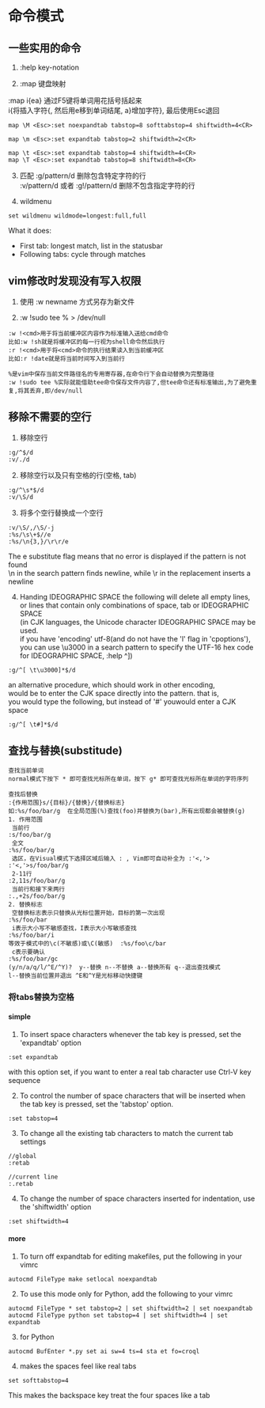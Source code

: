 # 命令模式

## 一些实用的命令
 
1. :help key-notation

2. :map 键盘映射

:map <F5> i{ea}<Esc>  通过F5键将单词用花括号括起来 <br/>
i{将插入字符{, 然后用e移到单词结尾, a}增加字符}, 最后使用Esc退回 <br/>

```
map \M <Esc>:set noexpandtab tabstop=8 softtabstop=4 shiftwidth=4<CR>

map \m <Esc>:set expandtab tabstop=2 shiftwidth=2<CR>

map \t <Esc>:set expandtab tabstop=4 shiftwidth=4<CR>
map \T <Esc>:set expandtab tabstop=8 shiftwidth=8<CR>
```

3. 匹配
:g/pattern/d  删除包含特定字符的行<br/>
:v/pattern/d  或者  :g!/pattern/d  删除不包含指定字符的行<br/>

4. wildmenu

```
set wildmenu wildmode=longest:full,full
```
What it does:
+ First tab: longest match, list in the statusbar
+ Following tabs: cycle through matches

## vim修改时发现没有写入权限

1. 使用 :w newname 方式另存为新文件

2. :w !sudo tee % > /dev/null
```
:w !<cmd>用于将当前缓冲区内容作为标准输入送给cmd命令
比如:w !sh就是将缓冲区的每一行视为shell命令然后执行
:r !<cmd>用于将<cmd>命令的执行结果读入到当前缓冲区
比如:r !date就是将当前时间写入到当前行

%是vim中保存当前文件路径名的专用寄存器,在命令行下会自动替换为完整路径
:w !sudo tee %实际就能借助tee命令保存文件内容了,但tee命令还有标准输出,为了避免重复,将其丢弃,即/dev/null
```

## 移除不需要的空行

1. 移除空行
```
:g/^$/d
:v/./d
```

2. 移除空行以及只有空格的行(空格, tab)
```
:g/^\s*$/d
:v/\S/d
```

3. 将多个空行替换成一个空行
```
:v/\S/,/\S/-j
:%s/\s\+$//e
:%s/\n{3,}/\r\r/e
```
The e substitute flag means that no error is displayed if the pattern is not found <br/>
\n in the search pattern finds newline, while \r in the replacement inserts a newline <br/>

4. Handing IDEOGRAPHIC SPACE
the following will delete all empty lines, <br/>
or lines that contain only combinations of space, tab or IDEOGRAPHIC SPACE <br/>
(in CJK languages, the Unicode character IDEOGRAPHIC SPACE may be used. <br/>
if you have 'encoding' utf-8(and do not have the 'l' flag in 'cpoptions'), <br/>
you can use \u3000 in a search pattern to specify the UTF-16 hex code for IDEOGRAPHIC SPACE, :help ^]) <br/>
```
:g/^[ \t\u3000]*$/d
```
an alternative procedure, which should work in other encoding, <br/>
would be to enter the CJK space directly into the pattern. that is, <br/>
you would type the following, but instead of '#' youwould enter a CJK space <br/>
```
:g/^[ \t#]*$/d
```

## 查找与替换(substitude)

```
查找当前单词
normal模式下按下 * 即可查找光标所在单词，按下 g* 即可查找光标所在单词的字符序列

查找后替换
:{作用范围}s/{目标}/{替换}/{替换标志}
如:%s/foo/bar/g  在全局范围(%)查找(foo)并替换为(bar),所有出现都会被替换(g)
1. 作用范围
 当前行
:s/foo/bar/g
 全文
:%s/foo/bar/g
 选区，在Visual模式下选择区域后输入 : , Vim即可自动补全为 :'<,'>
:'<,'>s/foo/bar/g
 2-11行
:2,11s/foo/bar/g
 当前行和接下来两行
:.,+2s/foo/bar/g
2. 替换标志
 空替换标志表示只替换从光标位置开始，目标的第一次出现
:%s/foo/bar
 i表示大小写不敏感查找，I表示大小写敏感查找
:%s/foo/bar/i
等效于模式中的\c(不敏感)或\C(敏感)  :%s/foo\c/bar
 c表示要确认
:%s/foo/bar/gc
(y/n/a/q/l/^E/^Y)?  y--替换 n--不替换 a--替换所有 q--退出查找模式 
l--替换当前位置并退出 ^E和^Y是光标移动快捷键
```

### 将tabs替换为空格

#### simple
1. To insert space characters whenever the tab key is pressed, set the 'expandtab' option
```
:set expandtab
```
with this option set, if you want to enter a real tab character use Ctrl-V<Tab> key sequence <br/>

2. To control the number of space characters that will be inserted when the tab key is pressed, set the 'tabstop' option.
```
:set tabstop=4
```

3. To change all the existing tab characters to match the current tab settings
```
//global
:retab

//current line
:.retab
```

4. To change the number of space characters inserted for indentation, use the 'shiftwidth' option
```
:set shiftwidth=4 
```

#### more
1. To turn off expandtab for editing makefiles, put the following in your vimrc
```
autocmd FileType make setlocal noexpandtab 
```

2. To use this mode only for Python, add the following to your vimrc
```
autocmd FileType * set tabstop=2 | set shiftwidth=2 | set noexpandtab 
autocmd FileType python set tabstop=4 | set shiftwidth=4 | set expandtab 
```

3. for Python
```
autocmd BufEnter *.py set ai sw=4 ts=4 sta et fo=croql
```

4. makes the spaces feel like real tabs
```
set softtabstop=4 
```
This makes the backspace key treat the four spaces like a tab
